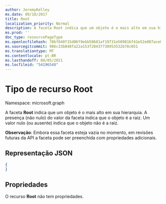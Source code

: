 ```yaml
---
author: JeremyKelley
ms.date: 09/10/2017
title: Root
localization_priority: Normal
description: A faceta Root indica que um objeto é o mais alto em sua hierarquia.
ms.prod: ''
doc_type: resourcePageType
ms.openlocfilehash: 78bf840f15d06f9ebb58681af19731e50981bf41e52e087ace05f92b36897476
ms.sourcegitcommit: 986c33b848fa22a153f28437738953532b78c051
ms.translationtype: MT
ms.contentlocale: pt-BR
ms.lasthandoff: 08/05/2021
ms.locfileid: "54196548"
---
```

# <a name="root-resource-type"></a>Tipo de recurso Root

Namespace: microsoft.graph

A faceta **Root** indica que um objeto é o mais alto em sua hierarquia.
A presença (não nulo) do valor da faceta indica que o objeto é a raiz.
Um valor nulo (ou ausente) indica que o objeto não é a raiz.

**Observação**: Embora essa faceta esteja vazia no momento, em revisões futuras da API a faceta pode ser preenchida com propriedades adicionais.

## <a name="json-representation"></a>Representação JSON

<!-- { "blockType": "resource", "@type": "microsoft.graph.root" } -->

```json
{
}
```

## <a name="properties"></a>Propriedades

O recurso **Root** não tem propriedades.


<!-- {
  "type": "#page.annotation",
  "section": "documentation",
  "tocPath": "Facets/Root"
} -->

